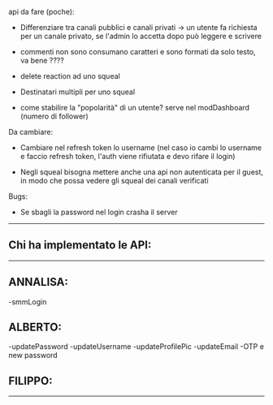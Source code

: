 api da fare (poche):

- Differenziare tra canali pubblici e canali privati -> un utente fa richiesta per un canale privato, se l'admin lo accetta dopo può leggere e scrivere

- commenti non sono consumano caratteri e sono formati da solo testo, va bene ????

- delete reaction ad uno squeal

- Destinatari multipli per uno squeal
- come stabilire la "popolarità" di un utente? serve nel modDashboard (numero di follower)

Da cambiare:

- Cambiare nel refresh token lo username (nel caso io cambi lo username e faccio refresh token, l'auth viene rifiutata e devo rifare il login)

- Negli squeal bisogna mettere anche una api non autenticata per il guest, in modo che possa vedere gli squeal dei canali verificati

Bugs:

- Se sbagli la password nel login crasha il server

---

## Chi ha implementato le API:

---

## ANNALISA:

-smmLogin

## ALBERTO:

-updatePassword
-updateUsername
-updateProfilePic
-updateEmail
-OTP e new password

## FILIPPO:

---
